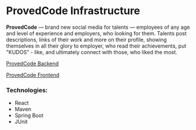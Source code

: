 # ProvedCode Infrastructure

**ProvedCode** — brand new social media for talents — employees of any age and level of experience and employers, who looking for them. Talents post descriptions, links of their work and more on their profile, showing themselves in all their glory to employer, who read their achievements, put "KUDOS" - like, and ultimately connect with those, who liked the most.

[ProvedCode Backend](https://github.com/yyev89/provedcode-project-backend)

[ProvedCode Frontend](https://github.com/yyev89/provedcode-project-frontend)

### **Technologies:**

- React
- Maven
- Spring Boot
- JUnit